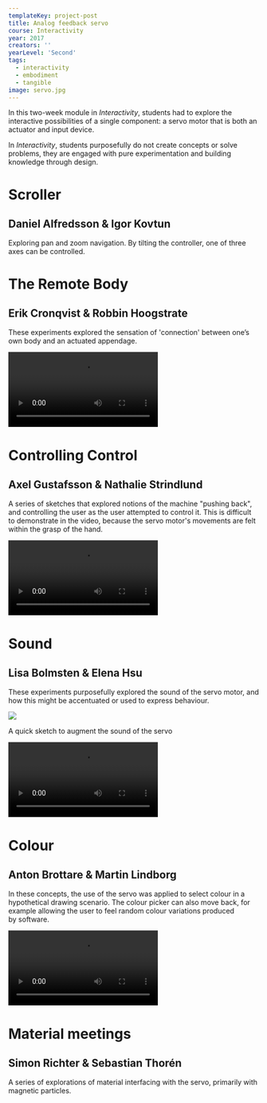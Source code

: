 ```yaml
---
templateKey: project-post
title: Analog feedback servo
course: Interactivity
year: 2017
creators: ''
yearLevel: 'Second'
tags:
  - interactivity
  - embodiment
  - tangible
image: servo.jpg
---
```


In this two-week module in _Interactivity_, students had to explore the interactive possibilities of a single component: a servo motor that is both an actuator and input device.

In _Interactivity_, students purposefully do not create concepts or solve problems, they are engaged with pure experimentation and building knowledge through design.

<div className="narrow section">

# Scroller
## Daniel Alfredsson & Igor Kovtun

<Webp src="2017/images/servo-scroll.webp" />

Exploring pan and zoom navigation. By tilting the controller, one of three axes can be controlled.
</div>

<div className="narrow section">

# The Remote Body
## Erik Cronqvist & Robbin Hoogstrate

These experiments explored the sensation of 'connection' between one’s own body and an actuated appendage.
</div>

<section className="imageSet">
<Video src="2017/images/servo-remote-body-3.webm" />
<Video src="2017/images/servo-remote-body-1.webm" />
<Video src="2017/images/servo-remote-body-2.webm" />
</section>

<div className="narrow section">

# Controlling Control
## Axel Gustafsson & Nathalie Strindlund

A series of sketches that explored notions of the machine "pushing back", and controlling the user as the user attempted to control it. This is difficult to demonstrate in the video, because the servo motor's movements are felt within the grasp of the hand.

<Video src="2017/images/servo-controlling-control.webm" />

</div>

<div className="narrow section">

# Sound
## Lisa Bolmsten & Elena Hsu
These experiments purposefully explored the sound of the servo motor, and how this might be accentuated or used to express behaviour.

![](images/servo-sound-1.jpg)

A quick sketch to augment the sound of the servo

<Video src="2017/images/servo-sound-1.webm" />

On-screen triangles have different behaviours. When a triangle is activated, the servo makes sound in concordance. The sound in this case is produced purely through its mechanical movement.

</div>

<div className="narrow section">

# Colour
## Anton Brottare & Martin Lindborg

In these concepts, the use of the servo was applied to select colour in a hypothetical drawing scenario. The colour picker can also move back, for example allowing the user to feel random colour variations produced by software.

<Video src="2017/images/servo-colour-1.webm" />

Moving the servo changes the painting colour

<Video src="2017/images/servo-colour-2.webm" />

The servo might have a behaviour of its own, randomly selecting colours.
</div>

<div className="narrow section">

# Material meetings
## Simon Richter & Sebastian Thorén

A series of explorations of material interfacing with the servo, primarily with magnetic particles.
</div>

<section className="imageSet">
<Webp src="2017/images/servo-mat-1.webp" />
<Webp src="2017/images/servo-mat-2.webp" />
<Webp src="2017/images/servo-mat-3.webp" />
<Webp src="2017/images/servo-mat-4.webp" />
<Webp src="2017/images/servo-mat-5.webp" />
</section>

